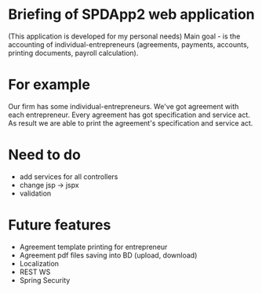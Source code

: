 Briefing of SPDApp2 web application
===================================

(This application is developed for my personal needs)
Main goal - is the accounting of individual-entrepreneurs (agreements, payments, accounts, 
printing documents, payroll calculation). 
 
For example
===========
Our firm has some individual-entrepreneurs. We've got agreement with each entrepreneur. Every agreement 
has got specification and service act.
As result we are able to print the agreement's specification and service act.
 
Need to do
================
+ add services for all controllers
+ change jsp -> jspx
+ validation
 
Future features
===============
* Agreement template printing for entrepreneur
* Agreement pdf files saving into BD (upload, download)
* Localization
* REST WS
* Spring Security
